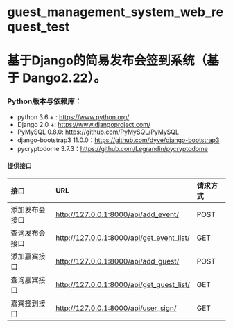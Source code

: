 # guest_management_system_web_request_test

# 基于Django的简易发布会签到系统（基于 Dango2.22）。



### Python版本与依赖库：
  * python 3.6 + : https://www.python.org/
  * Django 2.0 +: https://www.djangoproject.com/
  * PyMySQL 0.8.0: https://github.com/PyMySQL/PyMySQL
  * django-bootstrap3 11.0.0：https://github.com/dyve/django-bootstrap3
  * pycryptodome 3.7.3：https://github.com/Legrandin/pycryptodome 


#### 提供接口

|接口| URL | 请求方式|
|:---|:---|:---|
|添加发布会接口 | http://127.0.0.1:8000/api/add_event/ | POST |
|查询发布会接口 | http://127.0.0.1:8000/api/get_event_list/ | GET |
|添加嘉宾接口 | http://127.0.0.1:8000/api/add_guest/ | POST |
|查询嘉宾接口 | http://127.0.0.1:8000/api/get_guest_list/ | GET |
|嘉宾签到接口 | http://127.0.0.1:8000/api/user_sign/ | GET |
